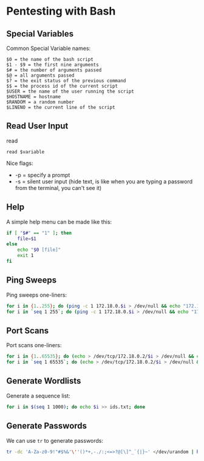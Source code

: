# Pentesting with Bash

## Special Variables

Common Special Variable names:

```text
$0 = the name of the bash script
$1 - $9 = the first nine arguments
$# = the number of arguments passed 
$@ = all arguments passed
$? = the exit status of the previous command
$$ = the process id of the current script
$USER = the name of the user running the script
$HOSTNAME = hostname
$RANDOM = a random number
$LINENO = the current line of the script
```

## Read User Input

read

```text
read $variable
```

Nice flags:

* -p = specify a prompt
* -s = silent user input \(hide text, is like when you are typing a password from the terminal, you can't see it\)

## Help 

A simple help menu can be made like this:

```bash
if [ "$#" == "1" ]; then
    file=$1
else
    echo "$0 [file]"
    exit 1
fi
```

## Ping Sweeps 

Ping sweeps one-liners:

```bash
for i in {1..255}; do (ping -c 1 172.18.0.$i > /dev/null && echo "172.18.0.$i is up" &); done
for i in `seq 1 255`; do (ping -c 1 172.18.0.$i > /dev/null && echo "172.18.0.$i is up" &); done
```

## Port Scans

Port scans one-liners:

```bash
for i in {1..65535}; do (echo > /dev/tcp/172.18.0.2/$i > /dev/null && echo "the port $i is open" &); done 2>/dev/null
for i in `seq 1 65535`; do (echo > /dev/tcp/172.18.0.2/$i > /dev/null && echo "the port $i is open" &); done 2>/dev/null
```

## Generate Wordlists

Generate a sequence list:

```bash
for i in $(seq 1 1000); do echo $i >> ids.txt; done
```

## Generate Passwords

We can use `tr` to generate passwords:

```bash
tr -dc 'A-Za-z0-9!"#$%&'\''()*+,-./:;<=>?@[\]^_`{|}~' </dev/urandom | head -c 50  ; echo
```

